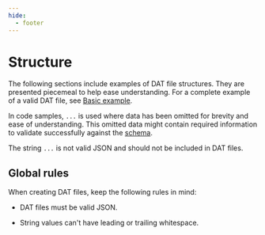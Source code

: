 ```yaml
---
hide:
  - footer
---
```


# Structure

The following sections include examples of DAT file structures. They are presented
piecemeal to help ease understanding. For a complete example of a valid DAT file, see
[Basic example](basic_example.md).

In code samples, `...` is used where data has been omitted for brevity and ease of
understanding. This omitted data might contain required information to validate
successfully against the [schema](schema.md).


The string `...` is not valid JSON and should not be
included in DAT files.

## Global rules

When creating DAT files, keep the following rules in mind:

* DAT files must be valid JSON.

* String values can't have leading or trailing whitespace.
